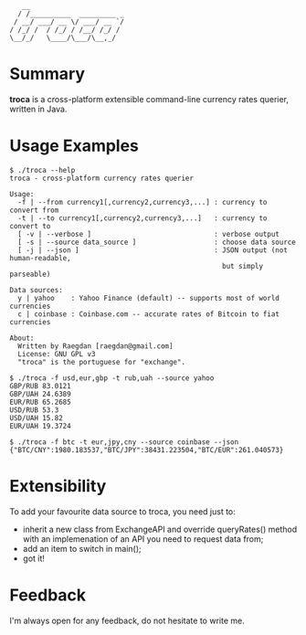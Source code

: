 ```
   __                       
  / /__________  _________ _
 / __/ ___/ __ \/ ___/ __ `/
/ /_/ /  / /_/ / /__/ /_/ / 
\__/_/   \____/\___/\__,_/  
```

Summary
=======================================
**troca** is a cross-platform extensible command-line currency rates querier, written in Java.


Usage Examples
=======================================
```
$ ./troca --help
troca - cross-platform currency rates querier

Usage:
  -f | --from currency1[,currency2,currency3,...] : currency to convert from
  -t | --to currency1[,currency2,currency3,...]   : currency to convert to
  [ -v | --verbose ]                              : verbose output
  [ -s | --source data_source ]                   : choose data source
  [ -j | --json ]                                 : JSON output (not human-readable, 
                                                    but simply parseable)

Data sources:
  y | yahoo    : Yahoo Finance (default) -- supports most of world currencies
  c | coinbase : Coinbase.com -- accurate rates of Bitcoin to fiat currencies

About:
  Written by Raegdan [raegdan@gmail.com]
  License: GNU GPL v3
  "troca" is the portuguese for "exchange".

$ ./troca -f usd,eur,gbp -t rub,uah --source yahoo
GBP/RUB 83.0121
GBP/UAH 24.6389
EUR/RUB 65.2685
USD/RUB 53.3
USD/UAH 15.82
EUR/UAH 19.3724

$ ./troca -f btc -t eur,jpy,cny --source coinbase --json
{"BTC/CNY":1980.183537,"BTC/JPY":38431.223504,"BTC/EUR":261.040573}
```

Extensibility
=======================================
To add your favourite data source to troca, you need just to:
* inherit a new class from ExchangeAPI and override queryRates() method with an implemenation of an API you need to request data from;
* add an item to switch in main();
* got it!


Feedback
=======================================
I'm always open for any feedback, do not hesitate to write me.
